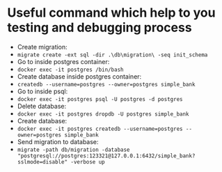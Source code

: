 # Useful command which help to you testing and debugging process

- Create migration:
- `migrate create -ext sql -dir .\db\migration\ -seq init_schema`
- Go to inside postgres container:
- `docker exec -it postgres /bin/bash`
- Create database inside postgres container:
- `createdb --username=postgres --owner=postgres simple_bank`
- Go to inside psql:
- `docker exec -it postgres psql -U postgres -d postgres`
- Delete database:
- `docker exec -it postgres dropdb -U postgres simple_bank`
- Create database:
- `docker exec -it postgres createdb --username=postgres --owner=postgres simple_bank`
- Send migration to database:
- `migrate -path db/migration -database "postgresql://postgres:123321@127.0.0.1:6432/simple_bank?sslmode=disable" -verbose up`
